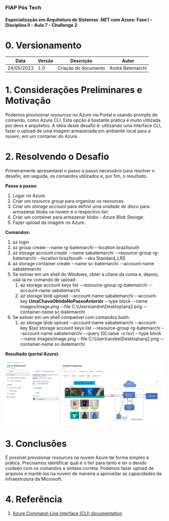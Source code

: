### FIAP Pós Tech
#### Especialização em Arquitetura de Sistemas .NET com Azure: Fase I - Disciplina II - Aula 7 - Challenge 2

# 0. Versionamento
| Data          | Versão        | Descrição                                  | Autor             |
| ------------- | ------------- | ----------------------                     | ----------------- |
| 24/05/2023    | 1.0           | Criação do documento                       | André Batemarchi  |

# 1. Considerações Preliminares e Motivação
Podemos provisionar *resources* no Azure via Portal e usando prompts de comando, como Azure CLI. Esta opção é bastante prática e muito utilizada por devs e arquitetos. A ideia deste desafio é: utilizando uma interface CLI, fazer o upload de uma imagem armazenada em ambiente local para a nuvem, em um container do Azure.

# 2. Resolvendo o Desafio
Primeiramente apresentarei o passo a passo necessário para resolver o desafio, em seguida, os comandos utilizados e, por fim, o resultado.

**Passo a passo:**

1. Logar no Azure.
2. Criar um *resource group* para organizar os resources.
3. Criar um *storage account* para definir uma *unidade de disco* para armazenar blobs na nuvem e o respectivo *tier*.
4. Criar um container para armazenar blobs - *Azure Blob Storage*.
5. Fazer upload da imagem no Azure.

**Comandos:**

1. az login
2. az group create --name rg-batemarchi --location brazilsouth
3. az storage account create --name sabatemarchi --resource-group rg-batemarchi --location brazilsouth --sku Standard_LRS
4. az storage container create --name sc-batemarchi --account-name sabatemarchi
5. Se estiver em um shell do Windows, obter a chave da conta e, depois, usá-la no comando de upload:
   1. az storage account keys list --resource-group rg-batemarchi --account-name sabatemarchi
   2. az storage blob upload --account-name sabatemarchi --account-key **UmaChaveObtidaNoPassoAnterior** --type block --name images/image.png --file C:\Users\andre\Desktop\arq2.png --container-name sc-batemarchi
6. Se estiver em um shell compatível com comandos bash:
   1. az storage blob upload --account-name sabatemarchi --account-key $(az storage account keys list --resource-group rg-batemarchi --account-name sabatemarchi --query [0].value -o tsv) --type block --name images/image.png --file C:\Users\andre\Desktop\arq2.png --container-name sc-batemarchi

**Resultado (portal Azure):**

![](../res/blob1.png "Resultado - Blob publicado na nuvem")

# 3. Conclusões
É possível provisionar *resources* na nuvem Azure de forma simples e prática. Precisamos identificar qual é o *tier* para tanto e ter o devido cuidado com os comandos e sintaxe correta. Podemos fazer upload de arquivos e mantê-los na nuvem de maneira a aproveitar as capacidades da infraestrutura da Microsoft.

# 4. Referência

1. [Azure Command-Line Interface (CLI) documentation
](https://learn.microsoft.com/en-us/cli/azure/)
